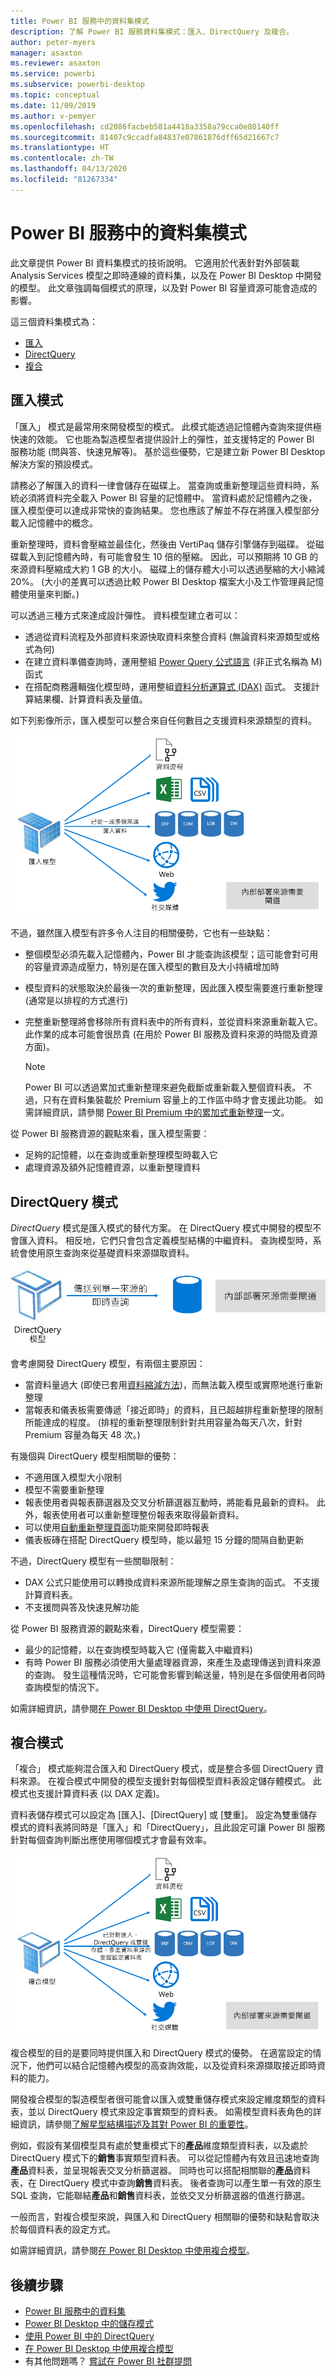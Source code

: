 ```yaml
---
title: Power BI 服務中的資料集模式
description: 了解 Power BI 服務資料集模式：匯入、DirectQuery 及複合。
author: peter-myers
manager: asaxton
ms.reviewer: asaxton
ms.service: powerbi
ms.subservice: powerbi-desktop
ms.topic: conceptual
ms.date: 11/09/2019
ms.author: v-pemyer
ms.openlocfilehash: cd2086facbeb581a4418a3358a79cca0e80140ff
ms.sourcegitcommit: 81407c9ccadfa84837e07861876dff65d21667c7
ms.translationtype: HT
ms.contentlocale: zh-TW
ms.lasthandoff: 04/13/2020
ms.locfileid: "81267334"
---
```

# <a name="dataset-modes-in-the-power-bi-service"></a>Power BI 服務中的資料集模式

此文章提供 Power BI 資料集模式的技術說明。 它適用於代表針對外部裝載 Analysis Services 模型之即時連線的資料集，以及在 Power BI Desktop 中開發的模型。 此文章強調每個模式的原理，以及對 Power BI 容量資源可能會造成的影響。

這三個資料集模式為：

- [匯入](#import-mode)
- [DirectQuery](#directquery-mode)
- [複合](#composite-mode)

## <a name="import-mode"></a>匯入模式

「匯入」  模式是最常用來開發模型的模式。 此模式能透過記憶體內查詢來提供極快速的效能。 它也能為製造模型者提供設計上的彈性，並支援特定的 Power BI 服務功能 (問與答、快速見解等)。 基於這些優勢，它是建立新 Power BI Desktop 解決方案的預設模式。

請務必了解匯入的資料一律會儲存在磁碟上。 當查詢或重新整理這些資料時，系統必須將資料完全載入 Power BI 容量的記憶體中。 當資料處於記憶體內之後，匯入模型便可以達成非常快的查詢結果。 您也應該了解並不存在將匯入模型部分載入記憶體中的概念。

重新整理時，資料會壓縮並最佳化，然後由 VertiPaq 儲存引擎儲存到磁碟。 從磁碟載入到記憶體內時，有可能會發生 10 倍的壓縮。 因此，可以預期將 10 GB 的來源資料壓縮成大約 1 GB 的大小。 磁碟上的儲存體大小可以透過壓縮的大小縮減 20%。 (大小的差異可以透過比較 Power BI Desktop 檔案大小及工作管理員記憶體使用量來判斷。)

可以透過三種方式來達成設計彈性。 資料模型建立者可以：

- 透過從資料流程及外部資料來源快取資料來整合資料 (無論資料來源類型或格式為何)
- 在建立資料準備查詢時，運用整組 [Power Query 公式語言](/powerquery-m/) (非正式名稱為 M) 函式
- 在搭配商務邏輯強化模型時，運用整組[資料分析運算式 (DAX)](/dax/) 函式。 支援計算結果欄、計算資料表及量值。

如下列影像所示，匯入模型可以整合來自任何數目之支援資料來源類型的資料。

![匯入模型可以整合來自任何數目之外部資料來源類型的資料](media/service-dataset-modes-understand/import-model.png)

不過，雖然匯入模型有許多令人注目的相關優勢，它也有一些缺點：

- 整個模型必須先載入記憶體內，Power BI 才能查詢該模型；這可能會對可用的容量資源造成壓力，特別是在匯入模型的數目及大小持續增加時
- 模型資料的狀態取決於最後一次的重新整理，因此匯入模型需要進行重新整理 (通常是以排程的方式進行)
- 完整重新整理將會移除所有資料表中的所有資料，並從資料來源重新載入它。 此作業的成本可能會很昂貴 (在用於 Power BI 服務及資料來源的時間及資源方面)。

    > [!NOTE]
    > Power BI 可以透過累加式重新整理來避免截斷或重新載入整個資料表。 不過，只有在資料集裝載於 Premium 容量上的工作區中時才會支援此功能。 如需詳細資訊，請參閱 [Power BI Premium 中的累加式重新整理](service-premium-incremental-refresh.md)一文。

從 Power BI 服務資源的觀點來看，匯入模型需要：

- 足夠的記憶體，以在查詢或重新整理模型時載入它
- 處理資源及額外記憶體資源，以重新整理資料

## <a name="directquery-mode"></a>DirectQuery 模式

_DirectQuery_ 模式是匯入模式的替代方案。 在 DirectQuery 模式中開發的模型不會匯入資料。 相反地，它們只會包含定義模型結構的中繼資料。 查詢模型時，系統會使用原生查詢來從基礎資料來源擷取資料。

![DirectQuery 模型向基礎資料來源發出原生查詢](media/service-dataset-modes-understand/direct-query-model.png)

會考慮開發 DirectQuery 模型，有兩個主要原因：

- 當資料量過大 (即使已套用[資料縮減方法](guidance/import-modeling-data-reduction.md))，而無法載入模型或實際地進行重新整理
- 當報表和儀表板需要傳遞「接近即時」的資料，且已超越排程重新整理的限制所能達成的程度。 (排程的重新整理限制針對共用容量為每天八次，針對 Premium 容量為每天 48 次。)

有幾個與 DirectQuery 模型相關聯的優勢：

- 不適用匯入模型大小限制
- 模型不需要重新整理
- 報表使用者與報表篩選器及交叉分析篩選器互動時，將能看見最新的資料。 此外，報表使用者可以重新整理整份報表來取得最新資料。
- 可以使用[自動重新整理頁面](desktop-automatic-page-refresh.md)功能來開發即時報表
- 儀表板磚在搭配 DirectQuery 模型時，能以最短 15 分鐘的間隔自動更新

不過，DirectQuery 模型有一些關聯限制：

- DAX 公式只能使用可以轉換成資料來源所能理解之原生查詢的函式。 不支援計算資料表。
- 不支援問與答及快速見解功能

從 Power BI 服務資源的觀點來看，DirectQuery 模型需要：

- 最少的記憶體，以在查詢模型時載入它 (僅需載入中繼資料)
- 有時 Power BI 服務必須使用大量處理器資源，來產生及處理傳送到資料來源的查詢。 發生這種情況時，它可能會影響到輸送量，特別是在多個使用者同時查詢模型的情況下。

如需詳細資訊，請參閱[在 Power BI Desktop 中使用 DirectQuery](desktop-use-directquery.md)。

## <a name="composite-mode"></a>複合模式

「複合」  模式能夠混合匯入和 DirectQuery 模式，或是整合多個 DirectQuery 資料來源。 在複合模式中開發的模型支援針對每個模型資料表設定儲存體模式。 此模式也支援計算資料表 (以 DAX 定義)。

資料表儲存模式可以設定為 [匯入]、[DirectQuery] 或 [雙重]。 設定為雙重儲存模式的資料表將同時是「匯入」和「DirectQuery」，且此設定可讓 Power BI 服務針對每個查詢判斷出應使用哪個模式才會最有效率。

![複合模型是匯入和 DirectQuery 儲存模式的組合，於資料表層級設定](media/service-dataset-modes-understand/composite-model.png)

複合模型的目的是要同時提供匯入和 DirectQuery 模式的優勢。 在適當設定的情況下，他們可以結合記憶體內模型的高查詢效能，以及從資料來源擷取接近即時資料的能力。

開發複合模型的製造模型者很可能會以匯入或雙重儲存模式來設定維度類型的資料表，並以 DirectQuery 模式來設定事實類型的資料表。 如需模型資料表角色的詳細資訊，請參閱[了解星型結構描述及其對 Power BI 的重要性](guidance/star-schema.md)。

例如，假設有某個模型具有處於雙重模式下的**產品**維度類型資料表，以及處於 DirectQuery 模式下的**銷售**事實類型資料表。 可以從記憶體內有效且迅速地查詢**產品**資料表，並呈現報表交叉分析篩選器。 同時也可以搭配相關聯的**產品**資料表，在 DirectQuery 模式中查詢**銷售**資料表。 後者查詢可以產生單一有效的原生 SQL 查詢，它能聯結**產品**和**銷售**資料表，並依交叉分析篩選器的值進行篩選。

一般而言，對複合模型來說，與匯入和 DirectQuery 相關聯的優勢和缺點會取決於每個資料表的設定方式。

如需詳細資訊，請參閱[在 Power BI Desktop 中使用複合模型](desktop-composite-models.md)。

## <a name="next-steps"></a>後續步驟

- [Power BI 服務中的資料集](service-dataset-modes-understand.md)
- [Power BI Desktop 中的儲存模式](desktop-storage-mode.md)
- [使用 Power BI 中的 DirectQuery](desktop-directquery-about.md)
- [在 Power BI Desktop 中使用複合模型](desktop-composite-models.md)
- 有其他問題嗎？ [嘗試在 Power BI 社群提問](https://community.powerbi.com/)
